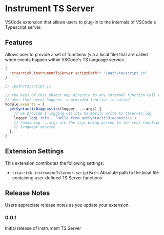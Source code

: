 # Instrument TS Server

VSCode extension that allows users to plug-in to the internals of VSCode's Typescript server.

## Features

Allows user to provide a set of functions (via a local file) that are called when events happen within VSCode's TS language service.

```json
{
  "crcarrick.instrumentTsServer.scriptPath": "/path/to/script.js"
}
```

```js
// /path/to/script.js

// the keys of this object map directly to any internal function call within TS Server.
// when that event happens -> provided function is called
module.exports = {
  getSyntacticDiagnostics(logger, ...args) {
    // we provide a logging utility to easily write to tsserver.log
    logger.log('info', 'Hello from getSyntacticDiagnostics')
    // remaining ...args are the args being passed to the real function by the
    // language service
  },
}
```

## Extension Settings

This extension contributes the following settings:

- `crcarrick.instrumentTsServer.scriptPath`: Absolute path to the local file containing user-defined TS Server functions

## Release Notes

Users appreciate release notes as you update your extension.

### 0.0.1

Initial release of Instrument TS Server
